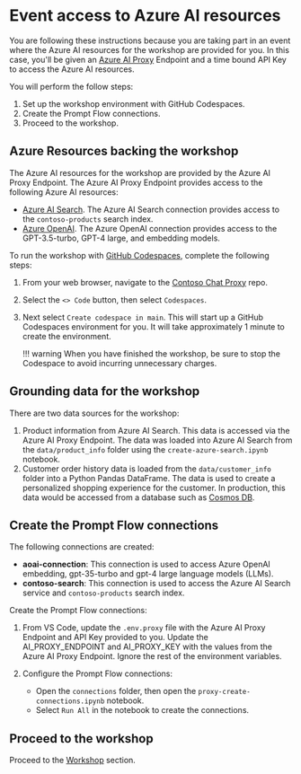 # Event access to Azure AI resources

You are following these instructions because you are taking part in an event where the Azure AI resources for the workshop are provided for you. In this case, you'll be given an [Azure AI Proxy](https://aka.ms/ai-proxy-docs) Endpoint and a time bound API Key to access the Azure AI resources.

You will perform the follow steps:

1. Set up the workshop environment with GitHub Codespaces.
1. Create the Prompt Flow connections.
1. Proceed to the workshop.

## Azure Resources backing the workshop

The Azure AI resources for the workshop are provided by the Azure AI Proxy Endpoint. The Azure AI Proxy Endpoint provides access to the following Azure AI resources:

- [Azure AI Search](https://azure.microsoft.com/products/ai-services/ai-search/). The Azure AI Search connection provides access to the `contoso-products` search index.
- [Azure OpenAI](https://azure.microsoft.com/products/ai-services/openai-service). The Azure OpenAI connection provides access to the GPT-3.5-turbo, GPT-4 large, and embedding models.

To run the workshop with [GitHub Codespaces](https://docs.github.com/en/codespaces/overview), complete the following steps:

1. From your web browser, navigate to the [Contoso Chat Proxy](https://github.com/gloveboxes/contoso-chat-proxy) repo.
1. Select the `<> Code` button, then select `Codespaces`.
1. Next select `Create codespace in main`. This will start up a GitHub Codespaces environment for you. It will take approximately 1 minute to create the environment.

    <!-- ![](media/codespaces_open.png) -->

    !!! warning
        When you have finished the workshop, be sure to stop the Codespace to avoid incurring unnecessary charges.

## Grounding data for the workshop

There are two data sources for the workshop:

1. Product information from Azure AI Search. This data is accessed via the Azure AI Proxy Endpoint. The data was loaded into Azure AI Search from the `data/product_info` folder using the `create-azure-search.ipynb` notebook.
1. Customer order history data is loaded from the `data/customer_info` folder into a Python Pandas DataFrame. The data is used to create a personalized shopping experience for the customer. In production, this data would be accessed from a database such as [Cosmos DB](https://learn.microsoft.com/azure/cosmos-db/).

## Create the Prompt Flow connections

The following connections are created:

- **aoai-connection**: This connection is used to access Azure OpenAI embedding, gpt-35-turbo and gpt-4 large language models (LLMs).
- **contoso-search**: This connection is used to access the Azure AI Search service and `contoso-products` search index.

Create the Prompt Flow connections:

1. From VS Code, update the `.env.proxy` file with the Azure AI Proxy Endpoint and API Key provided to you. Update the AI_PROXY_ENDPOINT and AI_PROXY_KEY with the values from the Azure AI Proxy Endpoint. Ignore the rest of the environment variables.

1. Configure the Prompt Flow connections:

    - Open the `connections` folder, then open the `proxy-create-connections.ipynb` notebook.
    - Select `Run All` in the notebook to create the connections.

## Proceed to the workshop

Proceed to the [Workshop](workshop.md) section.
